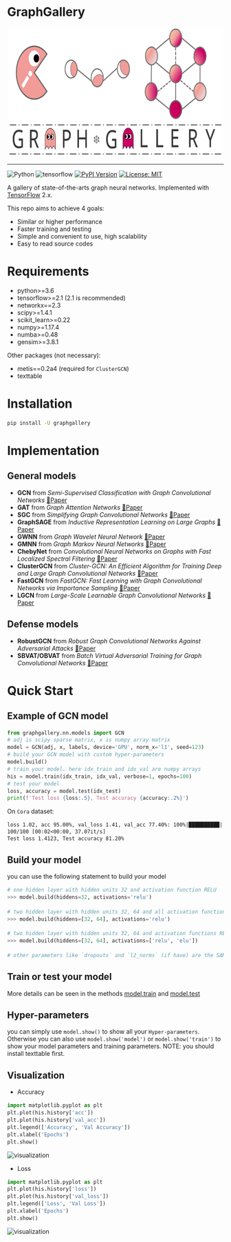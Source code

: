 # GraphGallery

[pypi-image]: https://badge.fury.io/py/graphgallery.svg
[pypi-url]: https://pypi.org/project/graphgallery/

<p align="center">
  <img width = "500" height = "300" src="https://github.com/EdisonLeeeee/GraphGallery/blob/master/imgs/graphgallery.svg" alt="logo"/>
</p>

---
![Python](https://img.shields.io/badge/python-%3E%3D3.6-blue)
![tensorflow](https://img.shields.io/badge/tensorflow-%3E%3D2.1.0-orange)
[![PyPI Version][pypi-image]][pypi-url]
[![License: MIT](https://img.shields.io/badge/License-MIT-yellow.svg)](https://opensource.org/licenses/MIT)

A gallery of state-of-the-arts graph neural networks. Implemented with [TensorFlow](https://github.com/tensorflow/tensorflow) 2.x.

This repo aims to achieve 4 goals:
+ Similar or higher performance
+ Faster training and testing
+ Simple and convenient to use, high scalability
+ Easy to read source codes

# Requirements

+ python>=3.6
+ tensorflow>=2.1 (2.1 is recommended)
+ networkx==2.3
+ scipy>=1.4.1
+ scikit_learn>=0.22
+ numpy>=1.17.4
+ numba>=0.48
+ gensim>=3.8.1

Other packages (not necessary):

+ metis==0.2a4 (required for `ClusterGCN`)
+ texttable

# Installation
```bash
pip install -U graphgallery
```

# Implementation
## General models
+ **GCN** from *Semi-Supervised Classification with Graph Convolutional Networks* [📝Paper](https://arxiv.org/abs/1609.02907)
+ **GAT** from *Graph Attention Networks* [📝Paper](https://arxiv.org/abs/1710.10903>)
+ **SGC** from *Simplifying Graph Convolutional Networks* [📝Paper](https://arxiv.org/abs/1902.07153)
+ **GraphSAGE** from *Inductive Representation Learning on Large Graphs* [📝Paper](https://arxiv.org/abs/1706.02216)
+ **GWNN** from *Graph Wavelet Neural Network* [📝Paper](https://arxiv.org/abs/1904.07785)
+ **GMNN** from *Graph Markov Neural Networks* [📝Paper](https://arxiv.org/abs/1905.06214>)
+ **ChebyNet** from *Convolutional Neural Networks on Graphs with Fast Localized Spectral Filtering* [📝Paper](https://arxiv.org/abs/1606.09375>)
+ **ClusterGCN** from *Cluster-GCN: An Efficient Algorithm for Training Deep and Large Graph Convolutional Networks* [📝Paper](https://arxiv.org/abs/1905.07953)
+ **FastGCN** from *FastGCN: Fast Learning with Graph Convolutional Networks via Importance Sampling* [📝Paper](https://arxiv.org/abs/1801.10247)
+ **LGCN** from  *Large-Scale Learnable Graph Convolutional Networks* [📝Paper](https://arxiv.org/abs/1808.03965)

## Defense models
+ **RobustGCN** from *Robust Graph Convolutional Networks Against Adversarial Attacks* [📝Paper](https://dl.acm.org/doi/10.1145/3292500.3330851)
+ **SBVAT/OBVAT** from *Batch Virtual Adversarial Training for Graph Convolutional Networks* [📝Paper](https://arxiv.org/abs/1902.09192)


# Quick Start
## Example of GCN model
```python
from graphgallery.nn.models import GCN
# adj is scipy sparse matrix, x is numpy array matrix
model = GCN(adj, x, labels, device='GPU', norm_x='l1', seed=123)
# build your GCN model with custom hyper-parameters
model.build()
# train your model. here idx_train and idx_val are numpy arrays
his = model.train(idx_train, idx_val, verbose=1, epochs=100)
# test your model
loss, accuracy = model.test(idx_test)
print(f'Test loss {loss:.5}, Test accuracy {accuracy:.2%}')
```
On `Cora` dataset:
```
loss 1.02, acc 95.00%, val_loss 1.41, val_acc 77.40%: 100%|██████████| 100/100 [00:02<00:00, 37.07it/s]
Test loss 1.4123, Test accuracy 81.20%
```

## Build your model
you can use the following statement to build your model
```python
# one hidden layer with hidden units 32 and activation function RELU
>>> model.build(hiddens=32, activations='relu')

# two hidden layer with hidden units 32, 64 and all activation functions are RELU
>>> model.build(hiddens=[32, 64], activations='relu')

# two hidden layer with hidden units 32, 64 and activation functions RELU and ELU
>>> model.build(hiddens=[32, 64], activations=['relu', 'elu'])

# other parameters like `dropouts` and `l2_norms` (if have) are the SAME.
```
## Train or test your model
More details can be seen in the methods [model.train](https://github.com/EdisonLeeeee/GraphGallery/blob/master/graphgallery/nn/models/semisupervised/semi_supervised_model.py#L80) and [model.test](https://github.com/EdisonLeeeee/GraphGallery/blob/master/graphgallery/nn/models/semisupervised/semi_supervised_model.py#L382) 

## Hyper-parameters
you can simply use `model.show()` to show all your `Hyper-parameters`.
Otherwise you can also use `model.show('model')` or `model.show('train')` to show your model parameters and training parameters.
NOTE: you should install texttable first.

## Visualization
+ Accuracy
```python
import matplotlib.pyplot as plt
plt.plot(his.history['acc'])
plt.plot(his.history['val_acc'])
plt.legend(['Accuracy', 'Val Accuracy'])
plt.xlabel('Epochs')
plt.show()
```
![visualization](https://github.com/EdisonLeeeee/GraphGallery/blob/master/imgs/visualization_acc.png)

+ Loss
```python
import matplotlib.pyplot as plt
plt.plot(his.history['loss'])
plt.plot(his.history['val_loss'])
plt.legend(['Loss', 'Val Loss'])
plt.xlabel('Epochs')
plt.show()
```
![visualization](https://github.com/EdisonLeeeee/GraphGallery/blob/master/imgs/visualization_loss.png)



